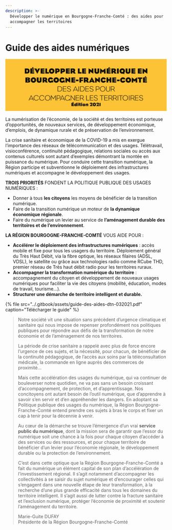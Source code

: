 ```yaml
---
description: >-
  Développer le numérique en Bourgogne-Franche-Comté : des aides pour
  accompagner les territoires
---
```


# Guide des aides numériques

![R&#xE9;gion Bourgogne-Franche-Comt&#xE9;](../.gitbook/assets/guide-des-aides-numeriques-bfc.png)

La numérisation de l’économie, de la société et des territoires est porteuse d’opportunités, de nouveaux services, de développement économique, d’emplois, de dynamique rurale et de préservation de l’environnement. 

La crise sanitaire et économique de la COVID-19 a mis en exergue l’importance des réseaux de télécommunication et des usages. Télétravail, visioconférence, continuité pédagogique, relations sociales ou accès aux contenus culturels sont autant d’exemples démontrant la montée en puissance du numérique. Pour conduire cette transition numérique, la Région participe et subventionne le déploiement des infrastructures numériques et accompagne le développement des usages.

**TROIS PRIORITÉS** FONDENT LA POLITIQUE PUBLIQUE DES USAGES NUMÉRIQUES :

* Donner à tous **les citoyens** les moyens de bénéficier de la transition numérique.
* Faire de la transition numérique un moteur de **la dynamique économique régionale**.
* Faire du numérique un levier au service de **l’aménagement durable des territoires et de l’environnement**.

**LA RÉGION BOURGOGNE-FRANCHE-COMTÉ** VOUS AIDE POUR :

* **Accélérer le déploiement des infrastructures numériques** : accès mobile et fixe pour tous les usagers du territoire. Déploiement général du Très Haut Débit, via la fibre optique, les réseaux filaires \(ADSL, VDSL\), le satellite ou grâce aux technologies radio comme RCube THD, premier réseau de Très haut débit radio pour les territoires ruraux.
* **Accompagner la transformation numérique du territoire** : accompagnement du citoyen et développement de nouveaux usages numériques pour faciliter la vie des citoyens \(mobilité, éducation, modes de travail, tourisme…\).
* **Structurer une démarche de territoire intelligent et durable.**

{% file src="../.gitbook/assets/guide-des-aides-dtn-032021.pdf" caption="Télécharger le guide" %}

> Notre société vit une situation sans précèdent d’urgence climatique et sanitaire qui nous impose de repenser profondément nos politiques publiques pour répondre aux défis de la transformation de notre économie et de l’aménagement de nos territoires.
>
> La période de crise sanitaire a rappelé avec plus de force encore l’urgence de ces sujets, et la nécessité, pour chacun, de bénéficier de la continuité pédagogique, de l’accès aux soins par la téléconsultation médicale, la commande en ligne auprès des commerces de proximité… 
>
> Mais cette accélération des usages du numérique, qui va continuer de bouleverser notre quotidien, ne va pas sans un besoin croissant d’accompagnement, de protection, et d’apprentissage. Nos concitoyens ont autant besoin de l’outil numérique, que d’apprendre à savoir s’en servir et d’en appréhender les dangers. En adoptant sa Politique publique des usages du numérique, la Région Bourgogne- Franche-Comté entend prendre ces sujets à bras le corps et fixer un cap à tenir pour la décennie à venir. 
>
> Au cœur de la démarche se trouve l’émergence d’un vrai **service public du numérique**, dont la mission sera de garantir que l’essor du numérique soit une chance à la fois pour chaque citoyen d’accéder à des services ou des ressources, et pour chaque territoire de bénéficier d’un levier pour l’économie régionale, le développement durable ou la protection de l’environnement. 
>
> C’est dans cette optique que la Région Bourgogne-Franche-Comté a fait du numérique un élément capital de son plan d’accélération de l’investissement régional. Il s’agit notamment d’accompagner les collectivités à se saisir du sujet numérique et d’encourager celles qui s’engagent dans une nouvelle étape de leur transformation, à la recherche d’une plus grande efficacité dans tous les domaines du territoire intelligent. Il s’agit aussi de lutter contre la fracture sanitaire et l’exclusion numérique, protéger l’économie de proximité et soutenir l’aménagement du territoire. 
>
> Marie-Guite DUFAY   
> Présidente de la Région Bourgogne-Franche-Comté



